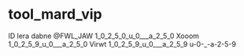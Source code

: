 # tool_mard_vip
ID lera dabne
@FWL_JAW 
1_0_2_5_0_u_0___a_2_5_0    Xooom
1_0_2_5_9_u_0___a_2_5_0    Virwt
1_0_2_5_9_u_0___a_2_5_9
u-0-_-a-2-5-9
